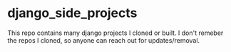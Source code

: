 # django_side_projects
This repo contains many django projects I cloned or built. I don't remeber the repos I cloned, so anyone can reach out for updates/removal.
